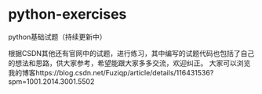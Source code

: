 # python-exercises
python基础试题（持续更新中）


根据CSDN其他还有官网中的试题，进行练习，其中编写的试题代码也包括了自己的想法和思路，供大家参考，希望能跟大家多多交流，欢迎纠正。
大家可以浏览我的博客https://blog.csdn.net/Fuziqp/article/details/116431536?spm=1001.2014.3001.5502

